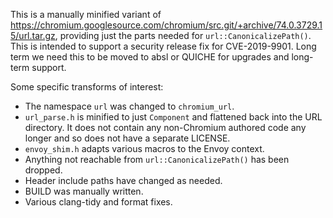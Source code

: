 This is a manually minified variant of
https://chromium.googlesource.com/chromium/src.git/+archive/74.0.3729.15/url.tar.gz,
providing just the parts needed for `url::CanonicalizePath()`. This is intended
to support a security release fix for CVE-2019-9901. Long term we need this to
be moved to absl or QUICHE for upgrades and long-term support.

Some specific transforms of interest:

*   The namespace `url` was changed to `chromium_url`.
*   `url_parse.h` is minified to just `Component` and flattened back into the
    URL directory. It does not contain any non-Chromium authored code any longer
    and so does not have a separate LICENSE.
*   `envoy_shim.h` adapts various macros to the Envoy context.
*   Anything not reachable from `url::CanonicalizePath()` has been dropped.
*   Header include paths have changed as needed.
*   BUILD was manually written.
*   Various clang-tidy and format fixes.

